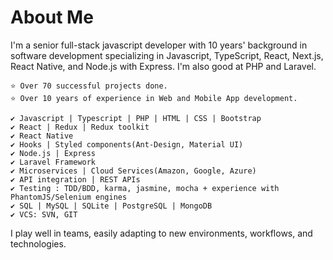 # About Me

I'm a senior full-stack javascript developer with 10 years' background in software development specializing in Javascript, TypeScript, React, Next.js, React Native, and Node.js with Express. I'm also good at PHP and Laravel.
```
⭐️ Over 70 successful projects done.
⭐️ Over 10 years of experience in Web and Mobile App development.
```

```
✔️ Javascript | Typescript | PHP | HTML | CSS | Bootstrap
✔️ React | Redux | Redux toolkit
✔️ React Native
✔️ Hooks | Styled components(Ant-Design, Material UI)
✔️ Node.js | Express
✔️ Laravel Framework
✔️ Microservices | Cloud Services(Amazon, Google, Azure)
✔️ API integration | REST APIs
✔️ Testing : TDD/BDD, karma, jasmine, mocha + experience with PhantomJS/Selenium engines
✔️ SQL | MySQL | SQLite | PostgreSQL | MongoDB
✔️ VCS: SVN, GIT
```


I play well in teams, easily adapting to new environments, workflows, and technologies.
